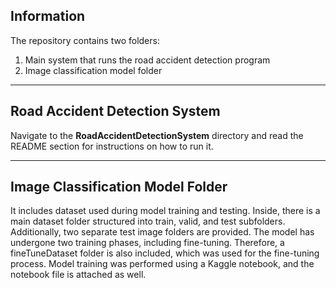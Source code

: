 ## Information
The repository contains two folders: 
1. Main system that runs the road accident detection program
2. Image classification model folder
--- 
## Road Accident Detection System
Navigate to the **RoadAccidentDetectionSystem**   directory and read the README section for instructions on how to run it.

---
## Image Classification Model Folder
It includes dataset used during model training and testing. Inside, there is a main dataset folder structured into train, valid, and test subfolders. Additionally, two separate test image folders are provided.
The model has undergone two training phases, including fine-tuning. Therefore, a fineTuneDataset folder is also included, which was used for the fine-tuning process. Model training was performed using a Kaggle notebook, and the notebook file is attached as well.
